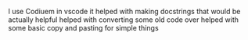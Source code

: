I use Codiuem in vscode
it helped with making docstrings that would be actually helpful
helped with converting some old code over
helped with some basic copy and pasting for simple things